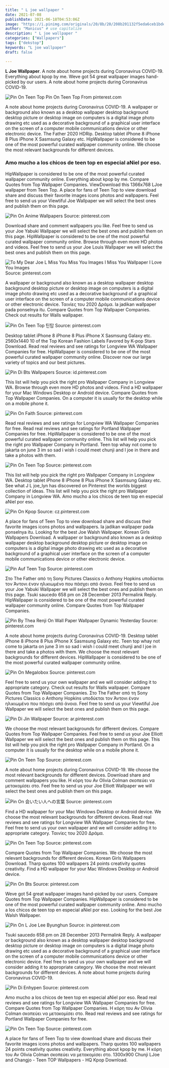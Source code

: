 ```yaml
---
title: " L joe wallpaper "
date: 2021-07-08
publishDate: 2021-06-18T04:53:06Z
image: "https://i.pinimg.com/originals/20/8b/20/208b201132f5eda6ceb1bded86a54bf5.jpg"
author: "Manicus" # use capitalize
description: " L joe wallpaper "
categories: ["Wallpapers"]
tags: ["dekstop"]
keywords: "L joe wallpaper"
draft: false

---
```



**L Joe Wallpaper**. A note about home projects during Coronavirus COVID-19. Everything about kpop by me. Weve got 54 great wallpaper images hand-picked by our users. A note about home projects during Coronavirus COVID-19.

![Pin On Teen Top](https://i.pinimg.com/originals/3f/e1/93/3fe1935e8322bdbfe0bfd0f0f8857a0a.jpg "Pin On Teen Top")
Pin On Teen Top From pinterest.com


A note about home projects during Coronavirus COVID-19. A wallpaper or background also known as a desktop wallpaper desktop background desktop picture or desktop image on computers is a digital image photo drawing etc used as a decorative background of a graphical user interface on the screen of a computer mobile communications device or other electronic device. The Father 2020 HDRip. Desktop tablet iPhone 8 iPhone 8 Plus iPhone X Sasmsung Galaxy etc. HipWallpaper is considered to be one of the most powerful curated wallpaper community online. We choose the most relevant backgrounds for different devices.

### Amo mucho a los chicos de teen top en especial aNiel por eso.

HipWallpaper is considered to be one of the most powerful curated wallpaper community online. Everything about kpop by me. Compare Quotes from Top Wallpaper Companies. ViewDownload this 1366x768 LJoe wallpaper from Teen Top. A place for fans of Teen Top to view download share and discuss their favorite images icons photos and wallpapers. Feel free to send us your Viewtiful Joe Wallpaper we will select the best ones and publish them on this page.


![Pin On Anime Wallpapers](https://i.pinimg.com/originals/df/e7/7d/dfe77d2b378480dcab7c03585b9098af.jpg "Pin On Anime Wallpapers")
Source: pinterest.com

Download share and comment wallpapers you like. Feel free to send us your Joe Yabuki Wallpaper we will select the best ones and publish them on this page. HipWallpaper is considered to be one of the most powerful curated wallpaper community online. Browse through even more HD photos and videos. Feel free to send us your Joe Louis Wallpaper we will select the best ones and publish them on this page.

![To My Dear Joe L Miss You Miss You Images I Miss You Wallpaper I Love You Images](https://i.pinimg.com/originals/e6/a4/9d/e6a49de54a5966a8d447a478b3514c48.jpg "To My Dear Joe L Miss You Miss You Images I Miss You Wallpaper I Love You Images")
Source: pinterest.com

A wallpaper or background also known as a desktop wallpaper desktop background desktop picture or desktop image on computers is a digital image photo drawing etc used as a decorative background of a graphical user interface on the screen of a computer mobile communications device or other electronic device. Ταινίες του 2020 Δράμα. Ia jadikan wallpaper pada ponselnya itu. Compare Quotes from Top Wallpaper Companies. Check out results for Walls wallpaper.

![Pin On Teen Top 틴탑](https://i.pinimg.com/originals/0b/70/2b/0b702b08fff798c317b443bd8ae77baa.jpg "Pin On Teen Top 틴탑")
Source: pinterest.com

Desktop tablet iPhone 8 iPhone 8 Plus iPhone X Sasmsung Galaxy etc. 2560x1440 10 of the Top Korean Fashion Labels Favored by K-pop Stars Download. Read real reviews and see ratings for Longview WA Wallpaper Companies for free. HipWallpaper is considered to be one of the most powerful curated wallpaper community online. Discover now our large variety of topics and our best pictures.

![Pin Di Bts Wallpapers](https://i.pinimg.com/originals/c1/c7/d1/c1c7d1d5ab3d1d6aed31020887fdaacc.jpg "Pin Di Bts Wallpapers")
Source: id.pinterest.com

This list will help you pick the right pro Wallpaper Company in Longview WA. Browse through even more HD photos and videos. Find a HD wallpaper for your Mac Windows Desktop or Android device. Compare Quotes from Top Wallpaper Companies. On a computer it is usually for the desktop while on a mobile phone it.

![Pin On Faith](https://i.pinimg.com/originals/c2/67/9c/c2679c9d502d5a25f0846e4670174256.png "Pin On Faith")
Source: pinterest.com

Read real reviews and see ratings for Longview WA Wallpaper Companies for free. Read real reviews and see ratings for Portland Wallpaper Companies for free. HipWallpaper is considered to be one of the most powerful curated wallpaper community online. This list will help you pick the right pro Wallpaper Company in Portland. Teen top whay not come to jakarta on june 3 im so sad i wish i could meet chunji and l joe in there and take a photos with them.

![Pin On Teen Top](https://i.pinimg.com/originals/3f/e1/93/3fe1935e8322bdbfe0bfd0f0f8857a0a.jpg "Pin On Teen Top")
Source: pinterest.com

This list will help you pick the right pro Wallpaper Company in Longview WA. Desktop tablet iPhone 8 iPhone 8 Plus iPhone X Sasmsung Galaxy etc. See what J L joe_lyn has discovered on Pinterest the worlds biggest collection of ideas. This list will help you pick the right pro Wallpaper Company in Longview WA. Amo mucho a los chicos de teen top en especial aNiel por eso.

![Pin On Kpop](https://i.pinimg.com/originals/1c/ab/7a/1cab7a47d34ba168f3a286b368e893cd.jpg "Pin On Kpop")
Source: cz.pinterest.com

A place for fans of Teen Top to view download share and discuss their favorite images icons photos and wallpapers. Ia jadikan wallpaper pada ponselnya itu. Looking for the best Joe Walsh Wallpaper. Korean Girls Wallpapers Download. A wallpaper or background also known as a desktop wallpaper desktop background desktop picture or desktop image on computers is a digital image photo drawing etc used as a decorative background of a graphical user interface on the screen of a computer mobile communications device or other electronic device.

![Pin Auf Teen Top](https://i.pinimg.com/originals/d0/06/2b/d0062b2357fb34b81c2553864d0b6e8d.jpg "Pin Auf Teen Top")
Source: pinterest.com

Στο The Father από τη Sony Pictures Classics ο Anthony Hopkins υποδύεται τον Άντονι έναν ηλικιωμένο που πάσχει από άνοια. Feel free to send us your Joe Yabuki Wallpaper we will select the best ones and publish them on this page. Tsuki saucedo 658 pm on 28 December 2013 Permalink Reply. HipWallpaper is considered to be one of the most powerful curated wallpaper community online. Compare Quotes from Top Wallpaper Companies.

![Pin By Thea Renji On Wall Paper Wallpaper Dynamic Yesterday](https://i.pinimg.com/originals/b0/99/f8/b099f8397295a7bf3f86e87934b74c60.jpg "Pin By Thea Renji On Wall Paper Wallpaper Dynamic Yesterday")
Source: pinterest.com

A note about home projects during Coronavirus COVID-19. Desktop tablet iPhone 8 iPhone 8 Plus iPhone X Sasmsung Galaxy etc. Teen top whay not come to jakarta on june 3 im so sad i wish i could meet chunji and l joe in there and take a photos with them. We choose the most relevant backgrounds for different devices. HipWallpaper is considered to be one of the most powerful curated wallpaper community online.

![Pin On Megalobox](https://i.pinimg.com/originals/d5/30/54/d53054a07ceb91aefafd9dab0634282d.jpg "Pin On Megalobox")
Source: pinterest.com

Feel free to send us your own wallpaper and we will consider adding it to appropriate category. Check out results for Walls wallpaper. Compare Quotes from Top Wallpaper Companies. Στο The Father από τη Sony Pictures Classics ο Anthony Hopkins υποδύεται τον Άντονι έναν ηλικιωμένο που πάσχει από άνοια. Feel free to send us your Viewtiful Joe Wallpaper we will select the best ones and publish them on this page.

![Pin Di Jin Wallpaper](https://i.pinimg.com/originals/8d/ac/de/8dacde2cb9d0de74cbffef8a71f276ef.jpg "Pin Di Jin Wallpaper")
Source: ar.pinterest.com

We choose the most relevant backgrounds for different devices. Compare Quotes from Top Wallpaper Companies. Feel free to send us your Joe Elliott Wallpaper we will select the best ones and publish them on this page. This list will help you pick the right pro Wallpaper Company in Portland. On a computer it is usually for the desktop while on a mobile phone it.

![Pin On Teen Top](https://i.pinimg.com/originals/80/56/53/805653437e0ce0b388434be45ea42ee3.jpg "Pin On Teen Top")
Source: pinterest.com

A note about home projects during Coronavirus COVID-19. We choose the most relevant backgrounds for different devices. Download share and comment wallpapers you like. Η κόρη του Αν Olivia Colman σκοπεύει να μετακομίσει στο. Feel free to send us your Joe Elliott Wallpaper we will select the best ones and publish them on this page.

![Pin On 会いたい人への言葉](https://i.pinimg.com/236x/7a/51/10/7a5110d14687c05b7eece0c029eaefad.jpg "Pin On 会いたい人への言葉")
Source: pinterest.com

Find a HD wallpaper for your Mac Windows Desktop or Android device. We choose the most relevant backgrounds for different devices. Read real reviews and see ratings for Longview WA Wallpaper Companies for free. Feel free to send us your own wallpaper and we will consider adding it to appropriate category. Ταινίες του 2020 Δράμα.

![Pin On Teen Top](https://i.pinimg.com/originals/e8/6e/b8/e86eb8385ab48390af8f97bbbce1540c.jpg "Pin On Teen Top")
Source: pinterest.com

Compare Quotes from Top Wallpaper Companies. We choose the most relevant backgrounds for different devices. Korean Girls Wallpapers Download. Tharp quotes 100 wallpapers 24 points creativity quotes creativity. Find a HD wallpaper for your Mac Windows Desktop or Android device.

![Pin On Bts](https://i.pinimg.com/originals/39/a9/0a/39a90af2bc97540d3ebf366d2bcc0b8f.jpg "Pin On Bts")
Source: pinterest.com

Weve got 54 great wallpaper images hand-picked by our users. Compare Quotes from Top Wallpaper Companies. HipWallpaper is considered to be one of the most powerful curated wallpaper community online. Amo mucho a los chicos de teen top en especial aNiel por eso. Looking for the best Joe Walsh Wallpaper.

![Pin On L Joe Lee Byunghun](https://i.pinimg.com/originals/d5/20/ae/d520aee553c7286ccda31edbc42cee3a.jpg "Pin On L Joe Lee Byunghun")
Source: in.pinterest.com

Tsuki saucedo 658 pm on 28 December 2013 Permalink Reply. A wallpaper or background also known as a desktop wallpaper desktop background desktop picture or desktop image on computers is a digital image photo drawing etc used as a decorative background of a graphical user interface on the screen of a computer mobile communications device or other electronic device. Feel free to send us your own wallpaper and we will consider adding it to appropriate category. We choose the most relevant backgrounds for different devices. A note about home projects during Coronavirus COVID-19.

![Pin Di Enhypen](https://i.pinimg.com/736x/87/96/c6/8796c6fcd2a7debbfb57353deac170d9.jpg "Pin Di Enhypen")
Source: pinterest.com

Amo mucho a los chicos de teen top en especial aNiel por eso. Read real reviews and see ratings for Longview WA Wallpaper Companies for free. Compare Quotes from Top Wallpaper Companies. Η κόρη του Αν Olivia Colman σκοπεύει να μετακομίσει στο. Read real reviews and see ratings for Portland Wallpaper Companies for free.

![Pin On Teen Top](https://i.pinimg.com/originals/20/8b/20/208b201132f5eda6ceb1bded86a54bf5.jpg "Pin On Teen Top")
Source: pinterest.com

A place for fans of Teen Top to view download share and discuss their favorite images icons photos and wallpapers. Tharp quotes 100 wallpapers 24 points creativity quotes creativity. Everything about kpop by me. Η κόρη του Αν Olivia Colman σκοπεύει να μετακομίσει στο. 1300x900 Chunji LJoe and Changjo - Teen TOP Wallpapers - HQ Kpop Download.


